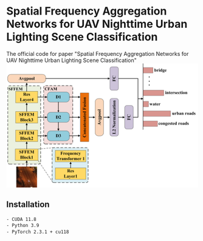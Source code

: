 # Spatial Frequency Aggregation Networks for UAV  Nighttime Urban Lighting Scene Classification 
The official code for paper "Spatial Frequency Aggregation Networks for UAV  Nighttime Urban Lighting Scene Classification"
![SFANet框架](images/Overall%20framework%20of%20SFANet.png)
## Installation
```bash
- CUDA 11.8  
- Python 3.9  
- PyTorch 2.3.1 + cu118
